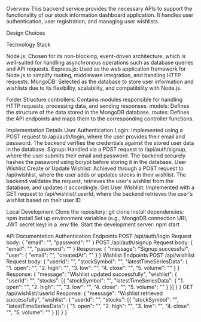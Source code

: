 Overview
This backend service provides the necessary APIs to support the functionality of our stock information dashboard application. It handles user authentication, user registration, and managing user wishlists.

Design Choices

Technology Stack

Node.js: Chosen for its non-blocking, event-driven architecture, which is well-suited for handling asynchronous operations such as database queries and API requests.
Express.js: Used as the web application framework for Node.js to simplify routing, middleware integration, and handling HTTP requests.
MongoDB: Selected as the database to store user information and wishlists due to its flexibility, scalability, and compatibility with Node.js.

Folder Structure
controllers: Contains modules responsible for handling HTTP requests, processing data, and sending responses.
models: Defines the structure of the data stored in the MongoDB database.
routes: Defines the API endpoints and maps them to the corresponding controller functions.


Implementation Details
User Authentication
Login: Implemented using a POST request to /api/auth/login, where the user provides their email and password. The backend verifies the credentials against the stored user data in the database.
Signup: Handled via a POST request to /api/auth/signup, where the user submits their email and password. The backend securely hashes the password using bcrypt before storing it in the database.
User Wishlist
Create or Update Wishlist: Achieved through a POST request to /api/wishlist, where the user adds or updates stocks in their wishlist. The backend validates the request, retrieves the user's wishlist from the database, and updates it accordingly.
Get User Wishlist: Implemented with a GET request to /api/wishlist/:userId, where the backend retrieves the user's wishlist based on their user ID.

Local Development
Clone the repository: git clone 
Install dependencies: npm install
Set up environment variables (e.g., MongoDB connection URI, JWT secret key) in a .env file.
Start the development server: npm start

API Documentation
Authentication Endpoints
POST /api/auth/login
Request body: { "email": "<user-email>", "password": "<user-password>" }
POST /api/auth/signup
Request body: { "email": "<user-email>", "password": "<user-password>" }
Response: { "message": "Signup successful", "user": { "email": "<user-email>", "createdAt": "<signup-date>" } }
Wishlist Endpoints
POST /api/wishlist
Request body: { "userId": "<user-id>", "stockSymbol": "<stock-symbol>", "latestTimeSeriesData": { "1. open": "<open-price>", "2. high": "<high-price>", "3. low": "<low-price>", "4. close": "<close-price>", "5. volume": "<volume>" } }
Response: { "message": "Wishlist updated successfully", "wishlist": { "userId": "<user-id>", "stocks": [{ "stockSymbol": "<stock-symbol>", "latestTimeSeriesData": { "1. open": "<open-price>", "2. high": "<high-price>", "3. low": "<low-price>", "4. close": "<close-price>", "5. volume": "<volume>" } }] } }
GET /api/wishlist/:userId
Response: { "message": "Wishlist retrieved successfully", "wishlist": { "userId": "<user-id>", "stocks": [{ "stockSymbol": "<stock-symbol>", "latestTimeSeriesData": { "1. open": "<open-price>", "2. high": "<high-price>", "3. low": "<low-price>", "4. close": "<close-price>", "5. volume": "<volume>" } }] } }